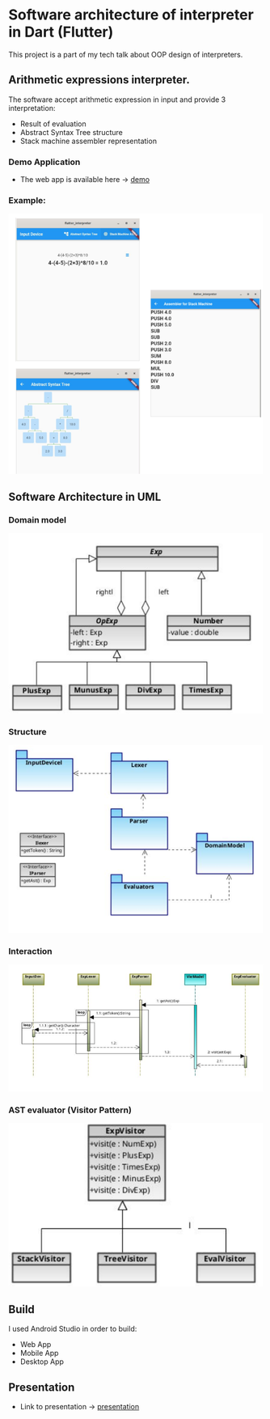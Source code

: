 # Software architecture of interpreter in Dart (Flutter)

This project is a part of my tech talk about OOP design of interpreters. 

## Arithmetic expressions interpreter. 
The software accept arithmetic expression in input and provide 3 interpretation: 
* Result of evaluation
* Abstract Syntax Tree structure
* Stack machine assembler representation

### Demo Application 
  * The web app is available here ->  [demo](https://euler2dot7.github.io/interpreter/#/)

### Example: 
  ![Example](/presentation/demo.png?raw=true "") 

## Software Architecture in UML

  ### Domain model
 ![Domain model of expression evaluator](/presentation/domain_model.png?raw=true "") 
  ### Structure
 ![Package diagram](/presentation/structure.png?raw=true "") 
  ### Interaction
 ![Interaction diagram](/presentation/interaction.png?raw=true "") 
  ### AST evaluator (Visitor Pattern) 
 ![Visitor Pattern](/presentation/visitor.png?raw=true "") 

 
## Build

I used Android Studio in order to build: 
* Web App 
* Mobile App 
* Desktop App 

## Presentation
* Link to presentation -> [presentation](/presentation/interpreter.pdf)
